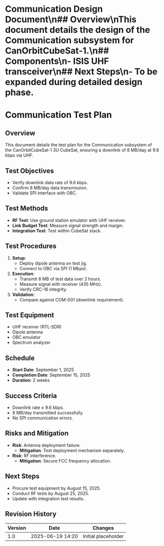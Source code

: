 # Communication Design Document\n## Overview\nThis document details the design of the Communication subsystem for CanOrbitCubeSat-1.\n## Components\n- ISIS UHF transceiver\n## Next Steps\n- To be expanded during detailed design phase.
# Communication Test Plan
## Overview
This document details the test plan for the Communication subsystem of the CanOrbitCubeSat-1 3U CubeSat, ensuring a downlink of 8 MB/day at 9.6 kbps via UHF.

## Test Objectives
- Verify downlink data rate of 9.6 kbps.
- Confirm 8 MB/day data transmission.
- Validate SPI interface with OBC.

## Test Methods
- **RF Test**: Use ground station emulator with UHF receiver.
- **Link Budget Test**: Measure signal strength and margin.
- **Integration Test**: Test within CubeSat stack.

## Test Procedures
1. **Setup**:
   - Deploy dipole antenna on test jig.
   - Connect to OBC via SPI (1 Mbps).
2. **Execution**:
   - Transmit 8 MB of test data over 2 hours.
   - Measure signal with receiver (435 MHz).
   - Verify CRC-16 integrity.
3. **Validation**:
   - Compare against COM-001 (downlink requirement).

## Test Equipment
- UHF receiver (RTL-SDR)
- Dipole antenna
- OBC emulator
- Spectrum analyzer

## Schedule
- **Start Date**: September 1, 2025
- **Completion Date**: September 15, 2025
- **Duration**: 2 weeks

## Success Criteria
- Downlink rate ≥ 9.6 kbps.
- 8 MB/day transmitted successfully.
- No SPI communication errors.

## Risks and Mitigation
- **Risk**: Antenna deployment failure.
  - **Mitigation**: Test deployment mechanism separately.
- **Risk**: RF interference.
  - **Mitigation**: Secure FCC frequency allocation.

## Next Steps
- Procure test equipment by August 15, 2025.
- Conduct RF tests by August 25, 2025.
- Update with integration test results.

## Revision History
| Version | Date             | Changes             |
|---------|------------------|---------------------|
| 1.0     | 2025-06-19 14:20 | Initial placeholder |
